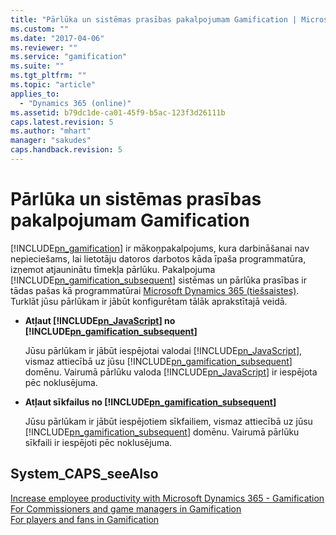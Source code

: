 ```yaml
---
title: "Pārlūka un sistēmas prasības pakalpojumam Gamification | Microsoft Docs"
ms.custom: ""
ms.date: "2017-04-06"
ms.reviewer: ""
ms.service: "gamification"
ms.suite: ""
ms.tgt_pltfrm: ""
ms.topic: "article"
applies_to: 
  - "Dynamics 365 (online)"
ms.assetid: b79dc1de-ca01-45f9-b5ac-123f3d26111b
caps.latest.revision: 5
ms.author: "mhart"
manager: "sakudes"
caps.handback.revision: 5
---
```

# Pārlūka un sistēmas prasības pakalpojumam Gamification
[!INCLUDE[pn_gamification](../gamification/includes/pn-gamification-md.md)] ir mākoņpakalpojums, kura darbināšanai nav nepieciešams, lai lietotāju datoros darbotos kāda īpaša programmatūra, izņemot atjauninātu tīmekļa pārlūku. Pakalpojuma [!INCLUDE[pn_gamification_subsequent](../gamification/includes/pn-gamification-subsequent-md.md)] sistēmas un pārlūka prasības ir tādas pašas kā programmatūrai [Microsoft Dynamics 365 \(tiešsaistes\)](https://go.microsoft.com/fwlink/p/?linkid=830208). Turklāt jūsu pārlūkam ir jābūt konfigurētam tālāk aprakstītajā veidā.  
  
-   **Atļaut [!INCLUDE[pn_JavaScript](../gamification/includes/pn-javascript-md.md)] no [!INCLUDE[pn_gamification_subsequent](../gamification/includes/pn-gamification-subsequent-md.md)]**  
  
     Jūsu pārlūkam ir jābūt iespējotai valodai [!INCLUDE[pn_JavaScript](../gamification/includes/pn-javascript-md.md)], vismaz attiecībā uz jūsu [!INCLUDE[pn_gamification_subsequent](../gamification/includes/pn-gamification-subsequent-md.md)] domēnu. Vairumā pārlūku valoda [!INCLUDE[pn_JavaScript](../gamification/includes/pn-javascript-md.md)] ir iespējota pēc noklusējuma.  
  
-   **Atļaut sīkfailus no [!INCLUDE[pn_gamification_subsequent](../gamification/includes/pn-gamification-subsequent-md.md)]**  
  
     Jūsu pārlūkam ir jābūt iespējotiem sīkfailiem, vismaz attiecībā uz jūsu [!INCLUDE[pn_gamification_subsequent](../gamification/includes/pn-gamification-subsequent-md.md)] domēnu. Vairumā pārlūku sīkfaili ir iespējoti pēc noklusējuma.  
  
## System_CAPS_seeAlso  
 [Increase employee productivity with Microsoft Dynamics 365 \- Gamification](http://msdn.microsoft.com/lv-lv/6a70c280-4e08-4382-bb53-af82d0bfa9fb)   
 [For Commissioners and game managers in Gamification](http://msdn.microsoft.com/lv-lv/9cbe15a2-8239-4601-8af2-50a92c28f81f)   
 [For players and fans in Gamification](http://msdn.microsoft.com/lv-lv/4aa06e76-6c87-424e-9068-58e706ddd7f9)